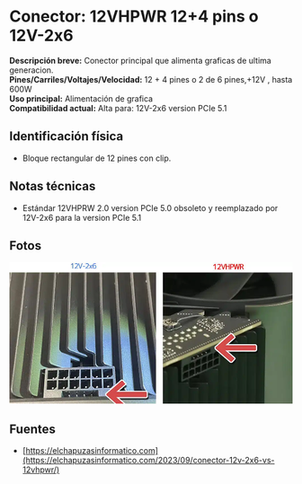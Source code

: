 
# Conector: 12VHPWR 12+4 pins o  12V-2x6

**Descripción breve:** Conector principal que alimenta graficas de ultima generacion.<br> 
**Pines/Carriles/Voltajes/Velocidad:** 12 + 4 pines o 2 de 6 pines,+12V , hasta 600W <br> 
**Uso principal:** Alimentación de grafica<br> 
**Compatibilidad actual:** Alta para: 12V-2x6 version PCIe 5.1

## Identificación física
- Bloque rectangular de 12 pines con clip.

## Notas técnicas
- Estándar 12VHPRW 2.0 version PCIe 5.0 obsoleto y reemplazado por 12V-2x6 para la version PCIe 5.1

## Fotos
![12V-2x6 vs 12VHPWR](../../../assets/img/10-conectores_internos/12VHPWR-vs-12V-2x6.png)

## Fuentes
- [https://elchapuzasinformatico.com](https://elchapuzasinformatico.com/2023/09/conector-12v-2x6-vs-12vhpwr/)
